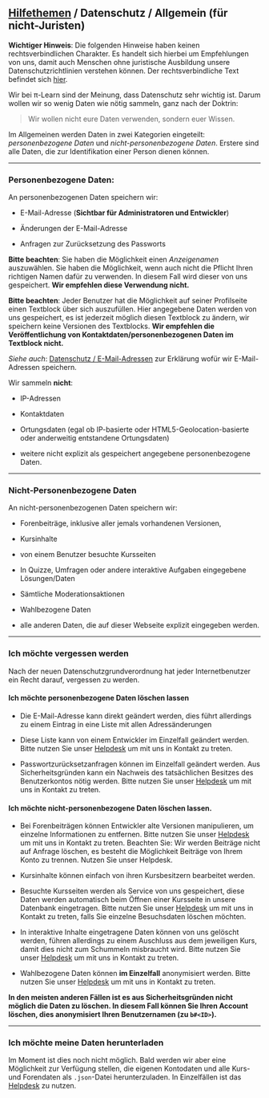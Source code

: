 <!-- no-edit -->
## [Hilfethemen](/help) / Datenschutz / Allgemein (f&uuml;r nicht-Juristen)

<div class="warning"><strong>Wichtiger Hinweis</strong>: Die folgenden Hinweise haben keinen rechtsverbindlichen Charakter. Es handelt sich hierbei um Empfehlungen von uns, damit auch Menschen ohne juristische Ausbildung unsere Datenschutzrichtlinien verstehen k&ouml;nnen. Der rechtsverbindliche Text befindet sich <a href="/help/data/policy">hier</a>.</div>

Wir bei &pi;-Learn sind der Meinung, dass Datenschutz sehr wichtig ist. Darum wollen wir so wenig Daten wie n&ouml;tig sammeln, ganz nach der Doktrin:

> Wir wollen nicht eure Daten verwenden, sondern euer Wissen.

Im Allgemeinen werden Daten in zwei Kategorien eingeteilt: *personenbezogene Daten* und *nicht-personenbezogene Daten*. Erstere sind alle Daten, die zur Identifikation einer Person dienen k&ouml;nnen.

-------

### Personenbezogene Daten:

An personenbezogenen Daten speichern wir:

- E-Mail-Adresse (**Sichtbar f&uuml;r Administratoren und Entwickler**)
- &Auml;nderungen der E-Mail-Adresse
- Anfragen zur Zur&uuml;cksetzung des Passworts

**Bitte beachten**: Sie haben die M&ouml;glichkeit einen *Anzeigenamen* auszuw&auml;hlen. Sie haben die M&ouml;glichkeit, wenn auch nicht die Pflicht Ihren richtigen Namen daf&uuml;r zu verwenden. In diesem Fall wird dieser von uns gespeichert. **Wir empfehlen diese Verwendung nicht.**

**Bitte beachten**: Jeder Benutzer hat die M&ouml;glichkeit auf seiner Profilseite einen Textblock &uuml;ber sich auszuf&uuml;llen. Hier angegebene Daten werden von uns gespeichert, es ist jederzeit m&ouml;glich diesen Textblock zu &auml;ndern, wir speichern keine Versionen des Textblocks. **Wir empfehlen die Ver&ouml;ffentlichung von Kontaktdaten/personenbezogenen Daten im Textblock nicht.**

*Siehe auch*: [Datenschutz / E-Mail-Adressen](/help/data/e-mail) zur Erkl&auml;rung wof&uuml;r wir E-Mail-Adressen speichern.

Wir sammeln **nicht**:

- IP-Adressen
- Kontaktdaten
- Ortungsdaten (egal ob IP-basierte oder HTML5-Geolocation-basierte oder anderweitig entstandene Ortungsdaten)
- weitere nicht explizit als gespeichert angegebene personenbezogene Daten.

-------

### Nicht-Personenbezogene Daten

An nicht-personenbezogenen Daten speichern wir:

- Forenbeitr&auml;ge, inklusive aller jemals vorhandenen Versionen,
- Kursinhalte
- von einem Benutzer besuchte Kursseiten
- In Quizze, Umfragen oder andere interaktive Aufgaben eingegebene L&ouml;sungen/Daten
- S&auml;mtliche Moderationsaktionen
- Wahlbezogene Daten
- alle anderen Daten, die auf dieser Webseite explizit eingegeben werden.

-------

### Ich m&ouml;chte vergessen werden

Nach der neuen Datenschutzgrundverordnung hat jeder Internetbenutzer ein Recht darauf, vergessen zu werden.

#### Ich m&ouml;chte personenbezogene Daten l&ouml;schen lassen

- Die E-Mail-Adresse kann direkt ge&auml;ndert werden, dies f&uuml;hrt allerdings zu einem Eintrag in eine Liste mit allen Adress&auml;nderungen
- Diese Liste kann von einem Entwickler im Einzelfall ge&auml;ndert werden. Bitte nutzen Sie unser [Helpdesk](/helpdesk) um mit uns in Kontakt zu treten.
- Passwortzur&uuml;cksetzanfragen k&ouml;nnen im Einzelfall ge&auml;ndert werden. Aus Sicherheitsgr&uuml;nden kann ein Nachweis des tats&auml;chlichen Besitzes des Benutzerkontos n&ouml;tig werden. Bitte nutzen Sie unser [Helpdesk](/helpdesk) um mit uns in Kontakt zu treten.

#### Ich m&ouml;chte nicht-personenbezogene Daten l&ouml;schen lassen.

- Bei Forenbeitr&auml;gen k&ouml;nnen Entwickler alte Versionen manipulieren, um einzelne Informationen zu entfernen. Bitte nutzen Sie unser [Helpdesk](/helpdesk) um mit uns in Kontakt zu treten. Beachten Sie: Wir werden Beitr&auml;ge nicht auf Anfrage l&ouml;schen, es besteht die M&ouml;glichkeit Beitr&auml;ge von Ihrem Konto zu trennen. Nutzen Sie unser Helpdesk.
- Kursinhalte k&ouml;nnen einfach von ihren Kursbesitzern bearbeitet werden.
- Besuchte Kursseiten werden als Service von uns gespeichert, diese Daten werden automatisch beim &Ouml;ffnen einer Kursseite in unsere Datenbank eingetragen. Bitte nutzen Sie unser [Helpdesk](/helpdesk) um mit uns in Kontakt zu treten, falls Sie einzelne Besuchsdaten l&ouml;schen m&ouml;chten.
- In interaktive Inhalte eingetragene Daten k&ouml;nnen von uns gel&ouml;scht werden, f&uuml;hren allerdings zu einem Auschluss aus dem jeweiligen Kurs, damit dies nicht zum Schummeln misbraucht wird. Bitte nutzen Sie unser [Helpdesk](/helpdesk) um mit uns in Kontakt zu treten.
- Wahlbezogene Daten k&ouml;nnen **im Einzelfall** anonymisiert werden. Bitte nutzen Sie unser [Helpdesk](/helpdesk) um mit uns in Kontakt zu treten.

**In den meisten anderen F&auml;llen ist es aus Sicherheitsgr&uuml;nden nicht m&ouml;glich die Daten zu l&ouml;schen. In diesem Fall k&ouml;nnen Sie Ihren Account l&ouml;schen, dies anonymisiert Ihren Benutzernamen (zu `b#<ID>`).**

-------

### Ich m&ouml;chte meine Daten herunterladen

Im Moment ist dies noch nicht m&ouml;glich. Bald werden wir aber eine M&ouml;glichkeit zur Verf&uuml;gung stellen, die eigenen Kontodaten und alle Kurs- und Forendaten als `.json`-Datei herunterzuladen. In Einzelf&auml;llen ist das [Helpdesk](/helpdesk) zu nutzen.